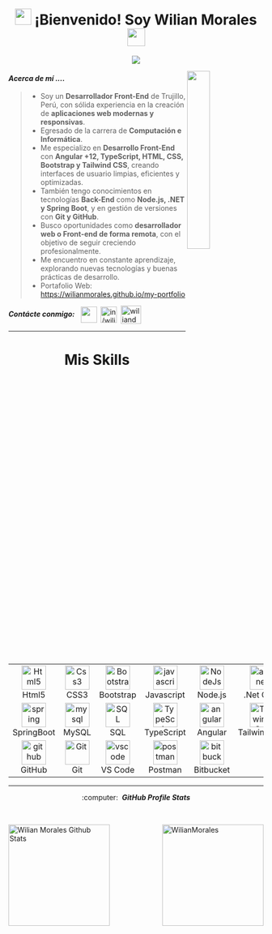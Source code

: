 <div align="center">
  <h1> <img src="https://media.giphy.com/media/hvRJCLFzcasrR4ia7z/giphy.gif" width="32"> ¡Bienvenido! Soy Wilian Morales <img src = "https://media2.giphy.com/media/QssGEmpkyEOhBCb7e1/giphy.gif?cid=ecf05e47a0n3gi1bfqntqmob8g9aid1oyj2wr3ds3mg700bl&rid=giphy.gif" width = "35px"> </h1>
</div>

<p align="center">
  <a href="#">
    <img src="https://readme-typing-svg.herokuapp.com?color=23799&lines=Front-End+D𝚎𝚟𝚎𝚕𝚘𝚙𝚎𝚛+Jr.;<Programador/>!%20|%20Web%20Dev%20|Angular%20Dev%20Jr.;Siempre%20estoy%20en%20constante%20aprendizaje!&center=true&width=500&height=50">
  </a>
</p>

<img src='https://i.ibb.co/h8HTwMX/code.gif' align='right' width="30%" />

#### ***Acerca de mí ....***
>- Soy un **Desarrollador Front-End** de Trujillo, Perú, con sólida experiencia en la creación de **aplicaciones web modernas y responsivas**.
>- Egresado de la carrera de **Computación e Informática**.
>- Me especializo en **Desarrollo Front-End** con **Angular +12, TypeScript, HTML, CSS, Bootstrap y Tailwind CSS**, creando interfaces de usuario limpias, eficientes y optimizadas.
>- También tengo conocimientos en tecnologías **Back-End** como **Node.js, .NET y Spring Boot**, y en gestión de versiones con **Git y GitHub**.
>- Busco oportunidades como **desarrollador web o Front-end de forma remota**, con el objetivo de seguir creciendo profesionalmente.
>- Me encuentro en constante aprendizaje, explorando nuevas tecnologías y buenas prácticas de desarrollo.
>- Portafolio Web: https://wilianmorales.github.io/my-portfolio

<p align="left">
  <i><b>Contácte conmigo:</b></i> &nbsp;
  <a href = 'https://github.com/WilianMorales' target="_blank">
    <img width = '32px' align= 'center' src="https://raw.githubusercontent.com/rahulbanerjee26/githubAboutMeGenerator/main/icons/github.svg"/></a>&nbsp;
  <a href="https://www.linkedin.com/in/wilian-moralesch/" target="_blank">
    <img align="center" src="https://raw.githubusercontent.com/rahuldkjain/github-profile-readme-generator/master/src/images/icons/Social/linked-in-alt.svg" alt="in/wilian-moralesch" height="32" width="32" /></a>&nbsp;
  <a href="https://dev.to/wilianmorales" target="_blank">
    <img align="center" src="https://cdn.jsdelivr.net/npm/simple-icons@3.0.1/icons/dev-dot-to.svg" alt="wiliandev" height="36" width="40" />
  </a>
</p>

<hr/>

<div align="center">
  <h1> Mis Skills </h1>
</div>

<table align="center">
  <tr>
    <td align="center" width="96">
      <a href="#html5">
        <img src="https://img.icons8.com/color/48/000000/html-5.png" width="48" height="48" alt="Html5" />
      </a>
      <br>Html5
    </td>
    <td align="center" width="96">
      <a href="#css3">
        <img src="https://img.icons8.com/color/48/000000/css3.png" width="48" height="48" alt="Css3" />
      </a>
      <br>CSS3
    </td>
    <td align="center" width="96">
      <a href="#bootstrap">
        <img src="https://img.icons8.com/color/48/000000/bootstrap.png" width="48" height="48" alt="Bootstrap" />
      </a>
      <br>Bootstrap
    </td>
    <td align="center" width="96">
      <a href="#js">
        <img src="https://img.icons8.com/color/48/000000/javascript.png" width="48" height="48" alt="javascript" />
      </a>
      <br>Javascript
    </td>
    <td align="center" width="96">
      <a href="#nodejs">
        <img src="https://img.icons8.com/fluency/48/node-js.png" width="48" height="48" alt="NodeJs" />
      </a>
      <br>Node.js
    </td>
    <td align="center" width="96">
      <a href="#aspnet">
        <img src="https://img.icons8.com/color/48/net-framework.png" width="48" height="48" alt="aspnet" />
      </a>
      <br>.Net Core
    </td>
  </tr>
  <tr>
    <td align="center" width="96">
      <a href="#spring">
        <img src="https://i.ibb.co/BPPSgG9/springboot.png" width="48" height="48" alt="spring" />
      </a>
      <br>SpringBoot
    </td>
    <td align="center" width="96">
      <a href="#mysql">
        <img src="https://img.icons8.com/color/48/mysql-logo.png" width="48" height="48" alt="mysql" />
      </a>
      <br>MySQL
    </td>
    <td align="center" width="96">
      <a href="#SQL">
        <img src="https://img.icons8.com/fluency/48/sql.png" width="48" height="48" alt="SQL" />
      </a>
      <br>SQL
    </td>
    <td align="center" width="96">
      <a href="#ts">
        <img src="https://img.icons8.com/fluency/48/typescript--v1.png" width="48" height="48" alt="TypeScript" />
      </a>
      <br>TypeScript
    </td>
    <td align="center" width="96">
      <a href="#angular">
        <img src="https://i.ibb.co/RB4qZhf/angular.png" width="48" height="48" alt="angular" />
      </a>
      <br>Angular
    </td>
    <td align="center" width="96">
      <a href="#TailwindCss">
        <img src="https://img.icons8.com/fluency/48/tailwind_css.png" width="48" height="48" alt="TailwindCss" />
      </a>
      <br>TailwindCSS
    </td>
  </tr>
  <tr>
    <td align="center" width="96">
      <a href="#github">
        <img src="https://raw.githubusercontent.com/rahulbanerjee26/githubAboutMeGenerator/main/icons/github.svg" width="48" height="48" alt="github" />
      </a>
      <br>GitHub
    </td>
    <td align="center" width="96">
      <a href="#git">
        <img src="https://upload.wikimedia.org/wikipedia/commons/thumb/3/3f/Git_icon.svg/1200px-Git_icon.svg.png" width="48" height="48" alt="Git" />
      </a>
      <br>Git
    </td>
    <td align="center" width="96">
      <a href="#vscode">
        <img src="https://www.vectorlogo.zone/logos/visualstudio_code/visualstudio_code-icon.svg" width="48" height="48" alt="vscode" />
      </a>
      <br>VS Code
    </td>
    <td align="center" width="96">
      <a href="#postman">
        <img src="https://www.vectorlogo.zone/logos/getpostman/getpostman-icon.svg" width="48" height="48" alt="postman" />
      </a>
      <br>Postman
    </td>
    <td align="center" width="96">
      <a href="#bitbucket">
        <img src="https://img.icons8.com/external-tal-revivo-color-tal-revivo/48/external-bitbucket-is-a-web-based-version-control-repository-hosting-service-logo-color-tal-revivo.png" width="48" height="48" alt="bitbucket" />
      </a>
      <br>Bitbucket
    </td>
  </tr>
</table>

<hr/>

<p align="center">:computer: &nbsp;<i><b>GitHub Profile Stats</b></i></p>
<br>

<p>
  <img align="left" alt="Wilian Morales Github Stats" src="https://github-readme-stats.vercel.app/api?username=WilianMorales&show_icons=true&count_private=true&theme=algolia" height="200px"/>
  &nbsp;
  <img align="right" src="https://github-readme-stats.vercel.app/api/top-langs?username=WilianMorales&langs_count=10&show_icons=true&locale=en&layout=compact&theme=algolia" alt="WilianMorales" height="200px"/>
</p>
